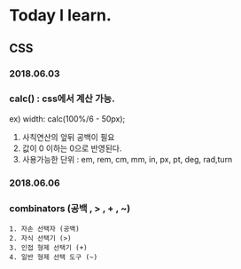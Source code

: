 # Today I learn.
## CSS

### 2018.06.03
### calc() : css에서 계산 가능.

ex) width: calc(100%/6 - 50px);
    
  1. 사칙연산의 앞뒤 공백이 필요
  2. 값이 0 이하는 0으로 반영된다.
  3. 사용가능한 단위 : em, rem, cm, mm, in, px, pt, deg, rad,turn
  

### 2018.06.06
### combinators (공백 , > , + , ~)
    1. 자손 선택자 (공백)
    2. 자식 선택기 (>)
    3. 인접 형제 선택기 (+)
    4. 일반 형제 선택 도구 (~)
